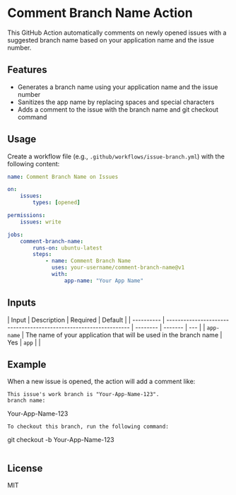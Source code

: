 # Comment Branch Name Action

This GitHub Action automatically comments on newly opened issues with a suggested branch name based on your application name and the issue number.

## Features

-   Generates a branch name using your application name and the issue number
-   Sanitizes the app name by replacing spaces and special characters
-   Adds a comment to the issue with the branch name and git checkout command

## Usage

Create a workflow file (e.g., `.github/workflows/issue-branch.yml`) with the following content:

```yaml
name: Comment Branch Name on Issues

on:
    issues:
        types: [opened]

permissions:
    issues: write

jobs:
    comment-branch-name:
        runs-on: ubuntu-latest
        steps:
            - name: Comment Branch Name
              uses: your-username/comment-branch-name@v1
              with:
                  app-name: "Your App Name"
```

## Inputs

| Input      | Description                                                       | Required | Default |
| ---------- | ----------------------------------------------------------------- | -------- | ------- | --- |
| `app-name` | The name of your application that will be used in the branch name | Yes      | `app`   |     |

## Example

When a new issue is opened, the action will add a comment like:

```
This issue's work branch is "Your-App-Name-123".
branch name:
```

Your-App-Name-123

```
To checkout this branch, run the following command:
```

git checkout -b Your-App-Name-123

```

```

## License

MIT
